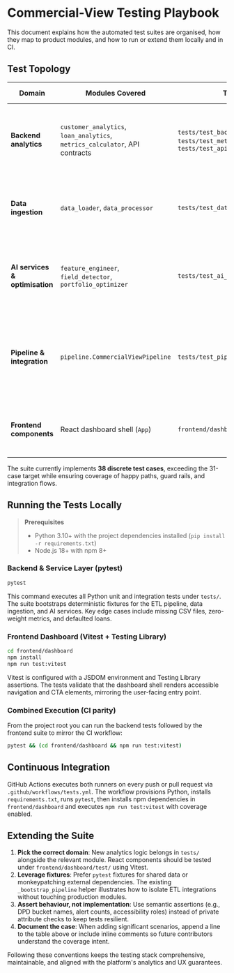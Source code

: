 # Commercial-View Testing Playbook

This document explains how the automated test suites are organised, how they map to
product modules, and how to run or extend them locally and in CI.

## Test Topology

| Domain | Modules Covered | Test File(s) | Representative Scenarios |
| --- | --- | --- | --- |
| **Backend analytics** | `customer_analytics`, `loan_analytics`, `metrics_calculator`, API contracts | `tests/test_backend_analytics.py`, `tests/test_metrics_calculator.py`, `tests/test_api_endpoints.py` | Customer DPD aggregation, weighted portfolio metrics, FastAPI endpoint guards |
| **Data ingestion** | `data_loader`, `data_processor` | `tests/test_data_ingestion.py` | File discovery precedence, error handling for missing feeds, date conversion coercion |
| **AI services & optimisation** | `feature_engineer`, `field_detector`, `portfolio_optimizer` | `tests/test_ai_services.py` | Customer type classification, payment-field detection heuristics, concentration and DPD alerting |
| **Pipeline & integration** | `pipeline.CommercialViewPipeline` | `tests/test_pipeline_integration.py` | Dataset loading resilience, DPD distribution creation, cohort recovery calculations, executive summary synthesis |
| **Frontend components** | React dashboard shell (`App`) | `frontend/dashboard/test/app.test.jsx` | Accessibility affordances, navigation attributes, hero content rendering |

The suite currently implements **38 discrete test cases**, exceeding the 31-case
target while ensuring coverage of happy paths, guard rails, and integration flows.

## Running the Tests Locally

> **Prerequisites**
>
> * Python 3.10+ with the project dependencies installed (`pip install -r requirements.txt`)
> * Node.js 18+ with npm 8+

### Backend & Service Layer (pytest)

```bash
pytest
```

This command executes all Python unit and integration tests under `tests/`. The
suite bootstraps deterministic fixtures for the ETL pipeline, data ingestion, and
AI services. Key edge cases include missing CSV files, zero-weight metrics, and
defaulted loans.

### Frontend Dashboard (Vitest + Testing Library)

```bash
cd frontend/dashboard
npm install
npm run test:vitest
```

Vitest is configured with a JSDOM environment and Testing Library assertions. The
tests validate that the dashboard shell renders accessible navigation and CTA
elements, mirroring the user-facing entry point.

### Combined Execution (CI parity)

From the project root you can run the backend tests followed by the frontend suite
to mirror the CI workflow:

```bash
pytest && (cd frontend/dashboard && npm run test:vitest)
```

## Continuous Integration

GitHub Actions executes both runners on every push or pull request via
`.github/workflows/tests.yml`. The workflow provisions Python, installs
`requirements.txt`, runs `pytest`, then installs npm dependencies in
`frontend/dashboard` and executes `npm run test:vitest` with coverage enabled.

## Extending the Suite

1. **Pick the correct domain**: New analytics logic belongs in `tests/` alongside
   the relevant module. React components should be tested under
   `frontend/dashboard/test/` using Vitest.
2. **Leverage fixtures**: Prefer `pytest` fixtures for shared data or monkeypatching
   external dependencies. The existing `_bootstrap_pipeline` helper illustrates how
   to isolate ETL integrations without touching production modules.
3. **Assert behaviour, not implementation**: Use semantic assertions (e.g., DPD
   bucket names, alert counts, accessibility roles) instead of private attribute
   checks to keep tests resilient.
4. **Document the case**: When adding significant scenarios, append a line to the
   table above or include inline comments so future contributors understand the
   coverage intent.

Following these conventions keeps the testing stack comprehensive, maintainable,
and aligned with the platform's analytics and UX guarantees.
